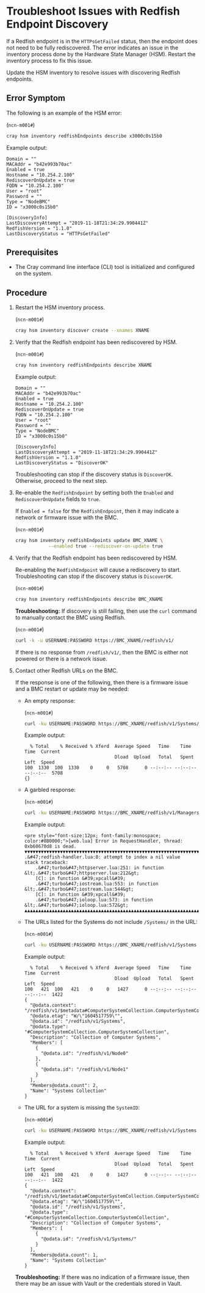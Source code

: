 # Troubleshoot Issues with Redfish Endpoint Discovery

If a Redfish endpoint is in the `HTTPsGetFailed` status, then the endpoint does not need to be fully rediscovered. The error indicates
an issue in the inventory process done by the Hardware State Manager \(HSM\). Restart the inventory process to fix this issue.

Update the HSM inventory to resolve issues with discovering Redfish endpoints.

## Error Symptom

The following is an example of the HSM error:

(`ncn-m001#`)
```bash
cray hsm inventory redfishEndpoints describe x3000c0s15b0
```

Example output:

```text
Domain = ""
MACAddr = "b42e993b70ac"
Enabled = true
Hostname = "10.254.2.100"
RediscoverOnUpdate = true
FQDN = "10.254.2.100"
User = "root"
Password = ""
Type = "NodeBMC"
ID = "x3000c0s15b0"

[DiscoveryInfo]
LastDiscoveryAttempt = "2019-11-18T21:34:29.990441Z"
RedfishVersion = "1.1.0"
LastDiscoveryStatus = "HTTPsGetFailed"
```

## Prerequisites

* The Cray command line interface \(CLI\) tool is initialized and configured on the system.

## Procedure

1. Restart the HSM inventory process.

    (`ncn-m001#`)
    ```bash
    cray hsm inventory discover create --xnames XNAME
    ```

1. Verify that the Redfish endpoint has been rediscovered by HSM.

    (`ncn-m001#`)
    ```bash
    cray hsm inventory redfishEndpoints describe XNAME
    ```

    Example output:

    ```text
    Domain = ""
    MACAddr = "b42e993b70ac"
    Enabled = true
    Hostname = "10.254.2.100"
    RediscoverOnUpdate = true
    FQDN = "10.254.2.100"
    User = "root"
    Password = ""
    Type = "NodeBMC"
    ID = "x3000c0s15b0"

    [DiscoveryInfo]
    LastDiscoveryAttempt = "2019-11-18T21:34:29.990441Z"
    RedfishVersion = "1.1.0"
    LastDiscoveryStatus = "DiscoverOK"
    ```

    Troubleshooting can stop if the discovery status is `DiscoverOK`. Otherwise, proceed to the next step.

1. Re-enable the `RedfishEndpoint` by setting both the `Enabled` and `RediscoverOnUpdate` fields to `true`.

    If `Enabled = false` for the `RedfishEndpoint`, then it may indicate a network or firmware issue with the BMC.

    (`ncn-m001#`)
    ```bash
    cray hsm inventory redfishEndpoints update BMC_XNAME \
                --enabled true --rediscover-on-update true
    ```

1. Verify that the Redfish endpoint has been rediscovered by HSM.

    Re-enabling the `RedfishEndpoint` will cause a rediscovery to start. Troubleshooting can stop if the discovery status is `DiscoverOK`.

    (`ncn-m001#`)
    ```bash
    cray hsm inventory redfishEndpoints describe BMC_XNAME
    ```

    **Troubleshooting:** If discovery is still failing, then use the `curl` command to manually contact the BMC using Redfish.

    (`ncn-m001#`)
    ```bash
    curl -k -u USERNAME:PASSWORD https://BMC_XNAME/redfish/v1/
    ```

    If there is no response from `/redfish/v1/`, then the BMC is either not powered or there is a network issue.

1. Contact other Redfish URLs on the BMC.

    If the response is one of the following, then there is a firmware issue and a BMC restart or update may be needed:

    * An empty response:

        (`ncn-m001#`)
        ```bash
        curl -ku USERNAME:PASSWORD https://BMC_XNAME/redfish/v1/Systems/Node0 | jq .
        ```

        Example output:

        ```text
          % Total    % Received % Xferd  Average Speed   Time    Time     Time  Current
                                         Dload  Upload   Total   Spent    Left  Speed
        100  1330  100  1330    0     0   5708      0 --:--:-- --:--:-- --:--:--  5708
        {}
        ```

    * A garbled response:

        (`ncn-m001#`)
        ```bash
        curl -ku USERNAME:PASSWORD https://BMC_XNAME/redfish/v1/Managers/Self
        ```

        Example output:

        ```text
        <pre style="font-size:12px; font-family:monospace; color:#8B0000;">[web.lua] Error in RequestHandler, thread: 0xb60670d8 is dead.
        ▼▼▼▼▼▼▼▼▼▼▼▼▼▼▼▼▼▼▼▼▼▼▼▼▼▼▼▼▼▼▼▼▼▼▼▼▼▼▼▼▼▼▼▼▼▼▼▼▼▼▼▼▼▼▼▼▼▼▼▼▼▼▼▼▼▼▼▼▼▼▼▼▼▼▼▼▼▼▼▼
        .&#47;redfish-handler.lua:0: attempt to index a nil value
        stack traceback:
            .&#47;turbo&#47;httpserver.lua:251: in function &lt;.&#47;turbo&#47;httpserver.lua:212&gt;
            [C]: in function &#39;xpcall&#39;
            .&#47;turbo&#47;iostream.lua:553: in function &lt;.&#47;turbo&#47;iostream.lua:544&gt;
            [C]: in function &#39;xpcall&#39;
            .&#47;turbo&#47;ioloop.lua:573: in function &lt;.&#47;turbo&#47;ioloop.lua:572&gt;
        ▲▲▲▲▲▲▲▲▲▲▲▲▲▲▲▲▲▲▲▲▲▲▲▲▲▲▲▲▲▲▲▲▲▲▲▲▲▲▲▲▲▲▲▲▲▲▲▲▲▲▲▲▲▲▲▲▲▲▲▲▲▲▲▲▲▲▲▲▲▲▲▲▲▲▲▲▲▲▲▲</pre>
        ```

    * The URLs listed for the Systems do not include `/Systems/` in the URL:

        (`ncn-m001#`)
        ```bash
        curl -ku USERNAME:PASSWORD https://BMC_XNAME/redfish/v1/Systems | jq .
        ```

        Example output:

        ```text
          % Total    % Received % Xferd  Average Speed   Time    Time     Time  Current
                                         Dload  Upload   Total   Spent    Left  Speed
        100   421  100   421    0     0   1427      0 --:--:-- --:--:-- --:--:--  1422
        {
          "@odata.context": "/redfish/v1/$metadata#ComputerSystemCollection.ComputerSystemCollection",
          "@odata.etag": "W/\"1604517759\"",
          "@odata.id": "/redfish/v1/Systems",
          "@odata.type": "#ComputerSystemCollection.ComputerSystemCollection",
          "Description": "Collection of Computer Systems",
          "Members": [
            {
              "@odata.id": "/redfish/v1/Node0"
            },
            {
              "@odata.id": "/redfish/v1/Node1"
            }
          ],
          "Members@odata.count": 2,
          "Name": "Systems Collection"
        }
        ```

    * The URL for a system is missing the `SystemID`:

        (`ncn-m001#`)
        ```bash
        curl -ku USERNAME:PASSWORD https://BMC_XNAME/redfish/v1/Systems | jq .
        ```

        Example output:

        ```text
          % Total    % Received % Xferd  Average Speed   Time    Time     Time  Current
                                         Dload  Upload   Total   Spent    Left  Speed
        100   421  100   421    0     0   1427      0 --:--:-- --:--:-- --:--:--  1422
        {
          "@odata.context": "/redfish/v1/$metadata#ComputerSystemCollection.ComputerSystemCollection",
          "@odata.etag": "W/\"1604517759\"",
          "@odata.id": "/redfish/v1/Systems",
          "@odata.type": "#ComputerSystemCollection.ComputerSystemCollection",
          "Description": "Collection of Computer Systems",
          "Members": [
            {
              "@odata.id": "/redfish/v1/Systems/"
            }
          ],
          "Members@odata.count": 1,
          "Name": "Systems Collection"
        }
        ```

    **Troubleshooting:** If there was no indication of a firmware issue, then there may be an issue with Vault or the credentials stored in Vault.
